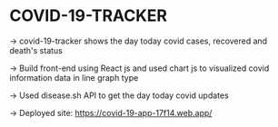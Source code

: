 # COVID-19-TRACKER

-> covid-19-tracker shows the day today covid cases, recovered and death's status

-> Build front-end using React js and used chart js to visualized covid information data in line graph type

-> Used disease.sh API to get the day today covid updates

-> Deployed site: https://covid-19-app-17f14.web.app/
